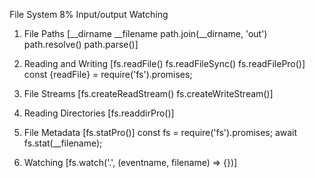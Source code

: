File System  8%
Input/output
Watching

1. File Paths [__dirname __filename path.join(__dirname, 'out') path.resolve() path.parse()]

2. Reading and Writing [fs.readFile() fs.readFileSync() fs.readFilePro()]
const {readFile} = require('fs').promises;

3. File Streams [fs.createReadStream() fs.createWriteStream()]

4. Reading Directories [fs.readdirPro()]

5. File Metadata [fs.statPro()]
const fs = require('fs').promises;
await fs.stat(__filename);

6. Watching [fs.watch('.', (eventname, filename) => {})]
